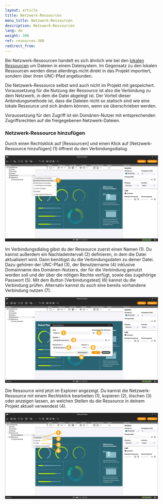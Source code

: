 ```yaml
---
layout: article
title: Netzwerk-Ressourcen
menu_title: Netzwerk-Ressourcen
description: Netzwerk-Ressourcen
lang: de
weight: 300
ref: resources-300
redirect_from:
---
```


Bei Netzwerk-Ressourcen handelt es sich ähnlich wie bei den [lokalen Ressourcen](/resources/de-resources-local.html) um Dateien in einem Dateisystem.
Im Gegensatz zu den lokalen Ressourcen werden diese allerdings nicht direkt in das Projekt importiert, sondern über ihren UNC-Pfad angebunden.

Die Netzwerk-Ressource selbst wird auch nicht im Projekt mit gespeichert. Voraussetzung für die Nutzung der Ressource ist also die Verbindung zu dem Netzwerk, in dem die Datei abgelegt ist.
Der Vorteil dieser Anbindungsmethode ist, dass die Dateien nicht so statisch sind wie eine lokale Ressource und sich ändern können, wenn sie überschrieben werden.

Voraussetzung für den Zugriff ist ein Domänen-Nutzer mit entsprechenden Zugriffsrechten auf die freigegebenen Netzwerk-Dateien.

### Netzwerk-Ressource hinzufügen

Durch einen Rechtsklick auf [Ressourcen] und einen Klick auf [Netzwerk-Ressource hinzufügen] (1) öffnest du den Verbindungsdialog.

![Netzwerk-Ressource hinzufügen](/assets/images/resources/de_resources-network-01.png)

Im Verbindungsdialog gibst du der Ressource zuerst einen Namen (1). Du kannst außerdem ein Nachladeintervall (2) definieren, in dem die Datei aktualisiert wird.
Dann benötigst du die Verbindungsdaten zu deiner Datei. Dazu gehören der UNC-Pfad (3), der Benutzername (4) inklusive Domainname des Domänen-Nutzers, der für die Verbindung genutzt werden soll und der über die nötigen Rechte verfügt, sowie das zugehörige Passwort (5). Mit dem Button [Verbindungstest] (6) kannst du die Verbindung prüfen.
Alternativ kannst du auch eine bereits vorhandene Verbindung nutzen (7).

![Verbindung einrichten](/assets/images/resources/de_resources-network-02.png)

Die Ressource wird jetzt im Explorer angezeigt.
Du kannst die Netzwerk-Ressource mit einem Rechtsklick bearbeiten (1), kopieren (2), löschen (3) oder anzeigen lassen, an welchen Stellen du die Ressource in deinem Projekt aktuell verwendest (4).

![Netzwerk-Ressource verwalten](/assets/images/resources/de_resources-network-03.png)
